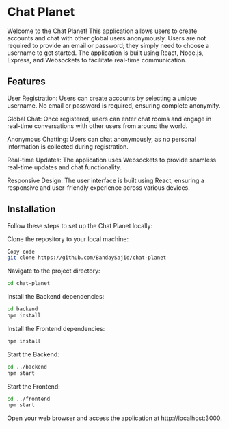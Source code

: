 # Chat Planet

Welcome to the Chat Planet! This application allows users to create accounts and chat with other global users anonymously. Users are not required to provide an email or password; they simply need to choose a username to get started. The application is built using React, Node.js, Express, and Websockets to facilitate real-time communication.

## Features
User Registration: Users can create accounts by selecting a unique username. No email or password is required, ensuring complete anonymity.

Global Chat: Once registered, users can enter chat rooms and engage in real-time conversations with other users from around the world.

Anonymous Chatting: Users can chat anonymously, as no personal information is collected during registration.

Real-time Updates: The application uses Websockets to provide seamless real-time updates and chat functionality.

Responsive Design: The user interface is built using React, ensuring a responsive and user-friendly experience across various devices.

## Installation

Follow these steps to set up the Chat Planet locally:

Clone the repository to your local machine:

```bash
Copy code
git clone https://github.com/BandaySajid/chat-planet
```
Navigate to the project directory:

```bash
cd chat-planet
```
Install the Backend dependencies:

```bash
cd backend
npm install
```
Install the Frontend dependencies:

```bash
npm install
```

Start the Backend:

```bash
cd ../backend
npm start
```

Start the Frontend:

```bash
cd ../frontend
npm start
```
Open your web browser and access the application at http://localhost:3000.